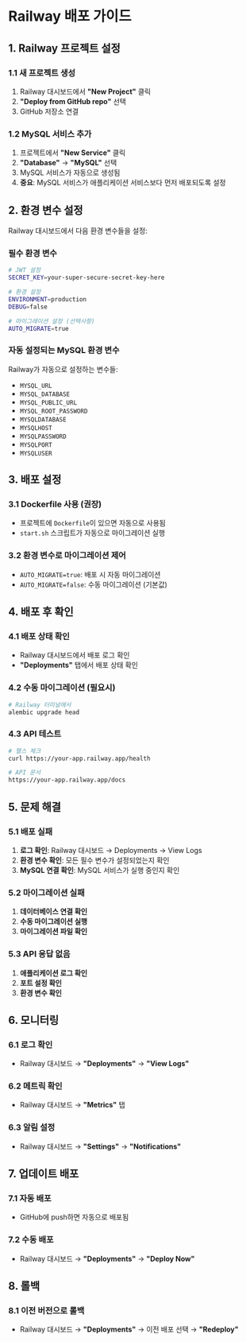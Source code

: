 # Railway 배포 가이드

## 1. Railway 프로젝트 설정

### 1.1 새 프로젝트 생성
1. Railway 대시보드에서 **"New Project"** 클릭
2. **"Deploy from GitHub repo"** 선택
3. GitHub 저장소 연결

### 1.2 MySQL 서비스 추가
1. 프로젝트에서 **"New Service"** 클릭
2. **"Database"** → **"MySQL"** 선택
3. MySQL 서비스가 자동으로 생성됨
4. **중요**: MySQL 서비스가 애플리케이션 서비스보다 먼저 배포되도록 설정

## 2. 환경 변수 설정

Railway 대시보드에서 다음 환경 변수들을 설정:

### 필수 환경 변수
```bash
# JWT 설정
SECRET_KEY=your-super-secure-secret-key-here

# 환경 설정
ENVIRONMENT=production
DEBUG=false

# 마이그레이션 설정 (선택사항)
AUTO_MIGRATE=true
```

### 자동 설정되는 MySQL 환경 변수
Railway가 자동으로 설정하는 변수들:
- `MYSQL_URL`
- `MYSQL_DATABASE`
- `MYSQL_PUBLIC_URL`
- `MYSQL_ROOT_PASSWORD`
- `MYSQLDATABASE`
- `MYSQLHOST`
- `MYSQLPASSWORD`
- `MYSQLPORT`
- `MYSQLUSER`

## 3. 배포 설정

### 3.1 Dockerfile 사용 (권장)
- 프로젝트에 `Dockerfile`이 있으면 자동으로 사용됨
- `start.sh` 스크립트가 자동으로 마이그레이션 실행

### 3.2 환경 변수로 마이그레이션 제어
- `AUTO_MIGRATE=true`: 배포 시 자동 마이그레이션
- `AUTO_MIGRATE=false`: 수동 마이그레이션 (기본값)

## 4. 배포 후 확인

### 4.1 배포 상태 확인
- Railway 대시보드에서 배포 로그 확인
- **"Deployments"** 탭에서 배포 상태 확인

### 4.2 수동 마이그레이션 (필요시)
```bash
# Railway 터미널에서
alembic upgrade head
```

### 4.3 API 테스트
```bash
# 헬스 체크
curl https://your-app.railway.app/health

# API 문서
https://your-app.railway.app/docs
```

## 5. 문제 해결

### 5.1 배포 실패
1. **로그 확인**: Railway 대시보드 → Deployments → View Logs
2. **환경 변수 확인**: 모든 필수 변수가 설정되었는지 확인
3. **MySQL 연결 확인**: MySQL 서비스가 실행 중인지 확인

### 5.2 마이그레이션 실패
1. **데이터베이스 연결 확인**
2. **수동 마이그레이션 실행**
3. **마이그레이션 파일 확인**

### 5.3 API 응답 없음
1. **애플리케이션 로그 확인**
2. **포트 설정 확인**
3. **환경 변수 확인**

## 6. 모니터링

### 6.1 로그 확인
- Railway 대시보드 → **"Deployments"** → **"View Logs"**

### 6.2 메트릭 확인
- Railway 대시보드 → **"Metrics"** 탭

### 6.3 알림 설정
- Railway 대시보드 → **"Settings"** → **"Notifications"**

## 7. 업데이트 배포

### 7.1 자동 배포
- GitHub에 push하면 자동으로 배포됨

### 7.2 수동 배포
- Railway 대시보드 → **"Deployments"** → **"Deploy Now"**

## 8. 롤백

### 8.1 이전 버전으로 롤백
- Railway 대시보드 → **"Deployments"** → 이전 배포 선택 → **"Redeploy"** 